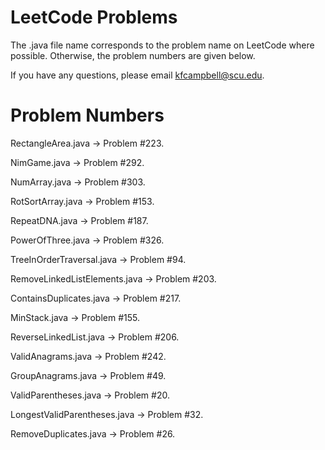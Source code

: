 # LeetCode Problems

The .java file name corresponds to the problem name on LeetCode where possible. Otherwise, the problem numbers are given below.

If you have any questions, please email kfcampbell@scu.edu.

# Problem Numbers

RectangleArea.java -> Problem #223.

NimGame.java -> Problem #292.

NumArray.java -> Problem #303.

RotSortArray.java -> Problem #153.

RepeatDNA.java -> Problem #187.

PowerOfThree.java -> Problem #326.

TreeInOrderTraversal.java -> Problem #94.

RemoveLinkedListElements.java -> Problem #203.

ContainsDuplicates.java -> Problem #217.

MinStack.java -> Problem #155.

ReverseLinkedList.java -> Problem #206.

ValidAnagrams.java -> Problem #242.

GroupAnagrams.java -> Problem #49.

ValidParentheses.java -> Problem #20.

LongestValidParentheses.java -> Problem #32.

RemoveDuplicates.java -> Problem #26.  
